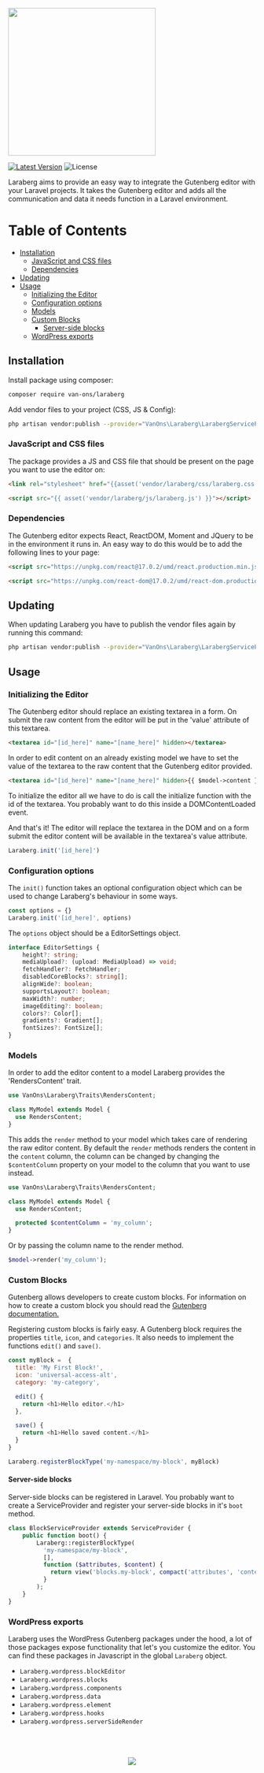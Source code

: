 <img height="300px" src="./logo-text.svg"> <!-- omit in toc -->

[![Latest Version](https://img.shields.io/packagist/v/van-ons/laraberg)](https://packagist.org/packages/van-ons/laraberg)
![License](https://img.shields.io/github/license/VanOns/laraberg.svg)

Laraberg aims to provide an easy way to integrate the Gutenberg editor with your
Laravel projects. It takes the Gutenberg editor and adds all the communication
and data it needs function in a Laravel environment.

# Table of Contents <!-- omit in toc -->

- [Installation](#installation)
  - [JavaScript and CSS files](#javascript-and-css-files)
  - [Dependencies](#dependencies)
- [Updating](#updating)
- [Usage](#usage)
  - [Initializing the Editor](#initializing-the-editor)
  - [Configuration options](#configuration-options)
  - [Models](#models)
  - [Custom Blocks](#custom-blocks)
    - [Server-side blocks](#server-side-blocks)
  - [WordPress exports](#wordpress-exports)

## Installation

Install package using composer:

```bash
composer require van-ons/laraberg
```

Add vendor files to your project (CSS, JS & Config):

```bash
php artisan vendor:publish --provider="VanOns\Laraberg\LarabergServiceProvider"
```

### JavaScript and CSS files

The package provides a JS and CSS file that should be present on the page you
want to use the editor on:

```html
<link rel="stylesheet" href="{{asset('vendor/laraberg/css/laraberg.css')}}">

<script src="{{ asset('vendor/laraberg/js/laraberg.js') }}"></script>
```

### Dependencies

The Gutenberg editor expects React, ReactDOM, Moment and JQuery to be in the
environment it runs in. An easy way to do this would be to add the following
lines to your page:

```html
<script src="https://unpkg.com/react@17.0.2/umd/react.production.min.js"></script>

<script src="https://unpkg.com/react-dom@17.0.2/umd/react-dom.production.min.js"></script>
```

## Updating

When updating Laraberg you have to publish the vendor files again by running
this command:

```bash
php artisan vendor:publish --provider="VanOns\Laraberg\LarabergServiceProvider" --tag="public" --force
```

## Usage

### Initializing the Editor

The Gutenberg editor should replace an existing textarea in a form. On submit the
raw content from the editor will be put in the 'value' attribute of this textarea.

```html
<textarea id="[id_here]" name="[name_here]" hidden></textarea>
```

In order to edit content on an already existing model we have to set the value
of the textarea to the raw content that the Gutenberg editor provided.

```html
<textarea id="[id_here]" name="[name_here]" hidden>{{ $model->content }}</textarea>
```

To initialize the editor all we have to do is call the initialize function with
the id of the textarea. You probably want to do this inside a DOMContentLoaded event.

And that's it! The editor will replace the textarea in the DOM and on a form
submit the editor content will be available in the textarea's value attribute.

```js
Laraberg.init('[id_here]')
```

### Configuration options

The `init()` function takes an optional configuration object which can be used
to change Laraberg's behaviour in some ways.

```js
const options = {}
Laraberg.init('[id_here]', options)
```

The `options` object should be a EditorSettings object.

```typescript
interface EditorSettings {
    height?: string;
    mediaUpload?: (upload: MediaUpload) => void;
    fetchHandler?: FetchHandler;
    disabledCoreBlocks?: string[];
    alignWide?: boolean;
    supportsLayout?: boolean;
    maxWidth?: number;
    imageEditing?: boolean;
    colors?: Color[];
    gradients?: Gradient[];
    fontSizes?: FontSize[];
}
```

### Models

In order to add the editor content to a model Laraberg provides the
'RendersContent' trait.

```php
use VanOns\Laraberg\Traits\RendersContent;

class MyModel extends Model {
  use RendersContent;
}
```

This adds the `render` method to your model which takes care of rendering the
raw editor content. By default the `render` methods renders the content in the
`content` column, the column can be changed by changing the `$contentColumn`
property on your model to the column that you want to use instead.

```php
use VanOns\Laraberg\Traits\RendersContent;

class MyModel extends Model {
  use RendersContent;

  protected $contentColumn = 'my_column';
}
```

Or by passing the column name to the render method.

```php
$model->render('my_column');
```

### Custom Blocks

Gutenberg allows developers to create custom blocks. For information on how to
create a custom block you should read the
[Gutenberg documentation.](https://wordpress.org/gutenberg/handbook/designers-developers/developers/tutorials/block-tutorial/writing-your-first-block-type/)

Registering custom blocks is fairly easy. A Gutenberg block requires the
properties `title`, `icon`, and `categories`. It also needs to implement the
functions `edit()` and `save()`.

```js
const myBlock =  {
  title: 'My First Block!',
  icon: 'universal-access-alt',
  category: 'my-category',

  edit() {
    return <h1>Hello editor.</h1>
  },

  save() {
    return <h1>Hello saved content.</h1>
  }
}

Laraberg.registerBlockType('my-namespace/my-block', myBlock)
```

#### Server-side blocks

Server-side blocks can be registered in Laravel. You probably want to create a
ServiceProvider and register your server-side blocks in it's `boot` method.

```php
class BlockServiceProvider extends ServiceProvider {
    public function boot() {
        Laraberg::registerBlockType(
          'my-namespace/my-block',
          [],
          function ($attributes, $content) {
            return view('blocks.my-block', compact('attributes', 'content'));
          }
        );
    }
}
```

### WordPress exports

Laraberg uses the WordPress Gutenberg packages under the hood, a lot of those
packages expose functionality that let's you customize the editor. You can find
these packages in Javascript in the global `Laraberg` object.

- `Laraberg.wordpress.blockEditor`
- `Laraberg.wordpress.blocks`
- `Laraberg.wordpress.components`
- `Laraberg.wordpress.data`
- `Laraberg.wordpress.element`
- `Laraberg.wordpress.hooks`
- `Laraberg.wordpress.serverSideRender`

<div align="center">
 <br><br><br>
 <a href="https://van-ons.nl">
     <img src="https://van-ons.nl/assets/mail/logo-vo-groen-2019-mail.png"/>
 </a>
  <br>
</div>
